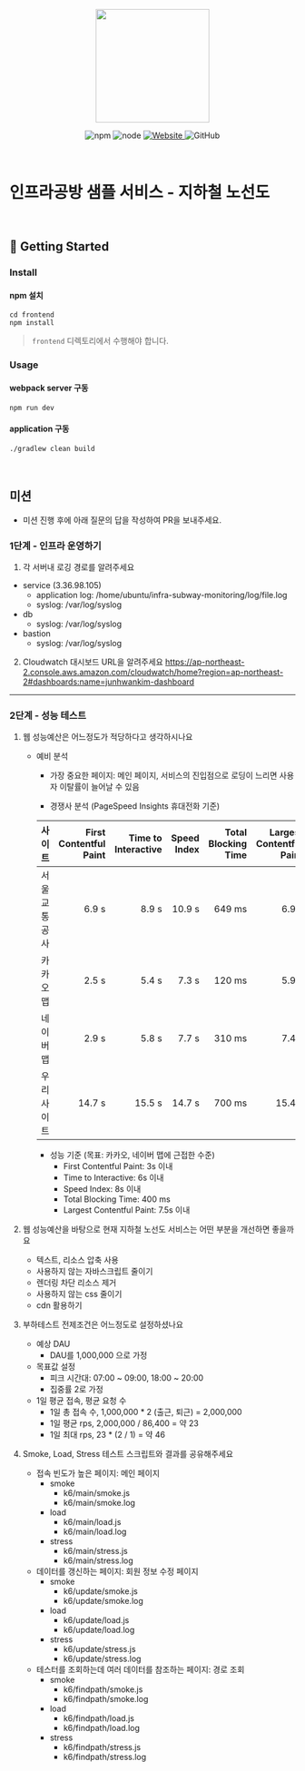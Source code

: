 <p align="center">
    <img width="200px;" src="https://raw.githubusercontent.com/woowacourse/atdd-subway-admin-frontend/master/images/main_logo.png"/>
</p>
<p align="center">
  <img alt="npm" src="https://img.shields.io/badge/npm-%3E%3D%205.5.0-blue">
  <img alt="node" src="https://img.shields.io/badge/node-%3E%3D%209.3.0-blue">
  <a href="https://edu.nextstep.camp/c/R89PYi5H" alt="nextstep atdd">
    <img alt="Website" src="https://img.shields.io/website?url=https%3A%2F%2Fedu.nextstep.camp%2Fc%2FR89PYi5H">
  </a>
  <img alt="GitHub" src="https://img.shields.io/github/license/next-step/atdd-subway-service">
</p>

<br>

# 인프라공방 샘플 서비스 - 지하철 노선도

<br>

## 🚀 Getting Started

### Install
#### npm 설치
```
cd frontend
npm install
```
> `frontend` 디렉토리에서 수행해야 합니다.

### Usage
#### webpack server 구동
```
npm run dev
```
#### application 구동
```
./gradlew clean build
```
<br>

## 미션

* 미션 진행 후에 아래 질문의 답을 작성하여 PR을 보내주세요.

### 1단계 - 인프라 운영하기
1. 각 서버내 로깅 경로를 알려주세요
- service (3.36.98.105)
  - application log: /home/ubuntu/infra-subway-monitoring/log/file.log
  - syslog: /var/log/syslog
- db
  - syslog: /var/log/syslog
- bastion
  - syslog: /var/log/syslog

2. Cloudwatch 대시보드 URL을 알려주세요
https://ap-northeast-2.console.aws.amazon.com/cloudwatch/home?region=ap-northeast-2#dashboards:name=junhwankim-dashboard
---

### 2단계 - 성능 테스트
1. 웹 성능예산은 어느정도가 적당하다고 생각하시나요
   - 예비 분석
     - 가장 중요한 페이지: 메인 페이지, 서비스의 진입점으로 로딩이 느리면 사용자 이탈률이 늘어날 수 있음

     - 경쟁사 분석 (PageSpeed Insights 휴대전화 기준)
  
     | 사이트 | First Contentful Paint | Time to Interactive | Speed Index | Total Blocking Time | Largest Contentful Paint |
     |:---|---:|---:|---:|---:|---:|
     | 서울교통공사 | 6.9 s | 8.9 s | 10.9 s | 649 ms | 6.9 s |
     | 카카오 맵 | 2.5 s | 5.4 s | 7.3 s | 120 ms | 5.9 s |
     | 네이버 맵 | 2.9 s | 5.8 s | 7.7 s | 310 ms | 7.4 s |
     | 우리 사이트 | 14.7 s | 15.5 s | 14.7 s | 700 ms | 15.4 s |

     - 성능 기준 (목표: 카카오, 네이버 맵에 근접한 수준)
       - First Contentful Paint: 3s 이내
       - Time to Interactive: 6s 이내
       - Speed Index: 8s 이내
       - Total Blocking Time: 400 ms
       - Largest Contentful Paint: 7.5s 이내


2. 웹 성능예산을 바탕으로 현재 지하철 노선도 서비스는 어떤 부분을 개선하면 좋을까요
   - 텍스트, 리소스 압축 사용
   - 사용하지 않는 자바스크립트 줄이기
   - 렌더링 차단 리소스 제거
   - 사용하지 않는 css 줄이기
   - cdn 활용하기

3. 부하테스트 전제조건은 어느정도로 설정하셨나요
   * 예상 DAU
     * DAU를 1,000,000 으로 가정 
   * 목표값 설정
     * 피크 시간대: 07:00 ~ 09:00, 18:00 ~ 20:00
     * 집중률 2로 가정
   * 1일 평균 접속, 평균 요청 수
     * 1일 총 접속 수, 1,000,000 * 2 (출근, 퇴근) = 2,000,000
     * 1일 평균 rps, 2,000,000 / 86,400 = 약 23
     * 1일 최대 rps, 23 * (2 / 1) = 약 46

4. Smoke, Load, Stress 테스트 스크립트와 결과를 공유해주세요
    * 접속 빈도가 높은 페이지: 메인 페이지
        * smoke
            * k6/main/smoke.js
            * k6/main/smoke.log
        * load
            * k6/main/load.js
            * k6/main/load.log
        * stress
            * k6/main/stress.js
            * k6/main/stress.log
    * 데이터를 갱신하는 페이지: 회원 정보 수정 페이지
        * smoke
            * k6/update/smoke.js
            * k6/update/smoke.log
        * load
            * k6/update/load.js
            * k6/update/load.log
        * stress
            * k6/update/stress.js
            * k6/update/stress.log
    * 테스터를 조회하는데 여러 데이터를 참조하는 페이지: 경로 조회
        * smoke
            * k6/findpath/smoke.js
            * k6/findpath/smoke.log
        * load
            * k6/findpath/load.js
            * k6/findpath/load.log
        * stress
            * k6/findpath/stress.js
            * k6/findpath/stress.log